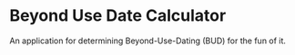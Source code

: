 # Beyond Use Date Calculator

An application for determining Beyond-Use-Dating (BUD) for the fun of it. 

